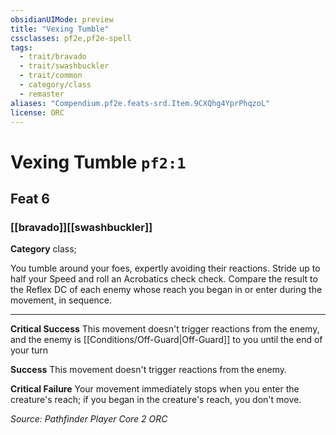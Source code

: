 ```yaml
---
obsidianUIMode: preview
title: "Vexing Tumble"
cssclasses: pf2e,pf2e-spell
tags:
  - trait/bravado
  - trait/swashbuckler
  - trait/common
  - category/class
  - remaster
aliases: "Compendium.pf2e.feats-srd.Item.9CXQhg4YprPhqzoL"
license: ORC
---
```

# Vexing Tumble `pf2:1`
## Feat 6
### [[bravado]][[swashbuckler]]

**Category** class; 




You tumble around your foes, expertly avoiding their reactions. Stride up to half your Speed and roll an Acrobatics check check. Compare the result to the Reflex DC of each enemy whose reach you began in or enter during the movement, in sequence.

* * *

**Critical Success** This movement doesn't trigger reactions from the enemy, and the enemy is [[Conditions/Off-Guard|Off-Guard]] to you until the end of your turn

**Success** This movement doesn't trigger reactions from the enemy.

**Critical Failure** Your movement immediately stops when you enter the creature's reach; if you began in the creature's reach, you don't move.

*Source: Pathfinder Player Core 2*
*ORC*